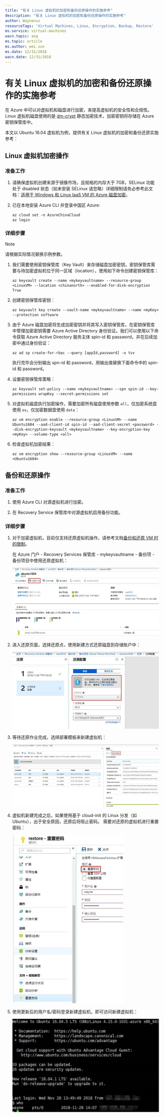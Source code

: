 ```yaml
---
title: "有关 Linux 虚拟机的加密和备份还原操作的实施参考"
description: "有关 Linux 虚拟机的加密和备份还原操作的实施参考"
author: Waynenus
resourceTags: 'Virtual Machines, Linux, Encryption, Backup, Restore'
ms.service: virtual-machines
wacn.topic: aog
ms.topic: article
ms.author: wei.sun
ms.date: 12/31/2018
wacn.date: 12/31/2018
---
```


# 有关 Linux 虚拟机的加密和备份还原操作的实施参考

在 Azure 中可以对虚拟机和磁盘进行加密，来提高虚拟机的安全性和合规性。Linux 虚拟机磁盘使用的是 [dm-crypt](https://en.wikipedia.org/wiki/Dm-crypt) 静态加密技术，加密密钥将存储在 Azure 密钥保管库中。

本文以 Ubuntu 16.04 虚拟机为例，提供有关 Linux 虚拟机的加密和备份还原实施参考：

## Linux 虚拟机加密操作

### 准备工作

1. 请确保虚拟机创建来源于镜像市场，且规格的内存大于 7GB，SELinux 功能处于 disabled 状态（如未安装 SELinux 请忽略）详细限制请务必参考此文档：[适用于 Windows 和 Linux IaaS VM 的 Azure 磁盘加密](https://docs.azure.cn/zh-cn/security/azure-security-disk-encryption)。

2. 已在本地安装 Azure CLI 并登录中国区 Azure:

    ```azurecli
    az cloud set -n AzureChinaCloud
    az login
    ```

### 详细步骤

> [!NOTE]
>请根据实际情况替换示例参数。

1. 我们需要使用密钥保管库（Key Vault）来存储磁盘加密密钥，密钥保管库需要与待加密虚拟机位于同一区域（location），使用如下命令创建密钥保管库：

    ```azurecli
    az keyvault create --name <mykeyvaultname> --resource-group <LinuxVM> --location <chinanorth> --enabled-for-disk-encryption True
    ```

2. 创建密钥保管库密钥：

    ```azurecli
    az keyvault key create --vault-name <mykeyvaultname> --name <myKey> --protection software
    ```

3. 由于 Azure 磁盘加密将生成加密密钥并将其写入密钥保管库，在密钥保管库中管理加密密钥需要 Azure Active Directory 身份验证。我们可以使用以下命令获取 Azure Active Directory 服务主体 spin-id 和 password，并在后续加密中通过身份验证：

    ```azurecli
    az ad sp create-for-rbac --query [appId,password] -o tsv
    ```

    执行完毕会分别输出 spn-id 和 password，用输出值替换下面命令中的 spin-id 和 password。

4. 设置密钥保管库策略：

    ```azurecli
    az keyvault set-policy --name <mykeyvaultname> --spn spin-id --key-permissions wrapKey --secret-permissions set
    ```

5. 对虚拟机磁盘执行加密操作，需要加密所有磁盘使用参数 `all`，仅加密系统盘使用 `os`，仅加密数据盘使用 `data`：

    ```azurecli
    az vm encryption enable --resource-group <LinuxVM> --name Ubuntu1604 --aad-client-id spin-id --aad-client-secret <password> --disk-encryption-keyvault <mykeyvaultname> --key-encryption-key <myKey> --volume-type <all>
    ```

6. 检查虚拟机加密结果：

    ```azurecli
    az vm encryption show --resource-group <LinuxVM> --name <Ubuntu1604>
    ```

## 备份和还原操作

### 准备工作

1. 使用 Azure CLI 对源虚拟机进行加密。

2. 在 Recovery Service 保管库中对源虚拟机启用备份功能。

### 详细步骤

1. 对于加密虚拟机，目前仅支持还原虚拟机操作，请参考文档[备份和还原 VM 时的限制](https://docs.azure.cn/zh-cn/backup/backup-azure-arm-vms-prepare#limitations-when-backing-up-and-restoring-a-vm)。

    在 Azure 门户 - Recovery Services 保管库 - mykeyvaultname - 备份项 - 备份项目中使用还原虚拟机：

    ![01](media/aog-virtual-machines-linux-howto-encrypt-and-backup-restore-linux-virtual-machines/01.jpg "01")

2. 进入还原页面，选择还原点，使用新建方式还原磁盘到存储账户中：

    ![02](media/aog-virtual-machines-linux-howto-encrypt-and-backup-restore-linux-virtual-machines/02.jpg "02")

3. 等待还原作业完成，选择部署模板来新建虚拟机：

    ![03](media/aog-virtual-machines-linux-howto-encrypt-and-backup-restore-linux-virtual-machines/03.jpg "03")

4. 虚拟机新建完成之后，如果使用基于 cloud-init 的 Linux 分发（如 Ubuntu），出于安全原因，还原后将阻止密码。 需要对还原的虚拟机进行重置密码：

    ![04](media/aog-virtual-machines-linux-howto-encrypt-and-backup-restore-linux-virtual-machines/04.jpg "04")

5. 使用更新后的用户名/密码登录新建虚拟机，即可访问新建虚拟机：

    ![05](media/aog-virtual-machines-linux-howto-encrypt-and-backup-restore-linux-virtual-machines/05.jpg "05")